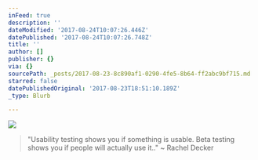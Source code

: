 ```yaml
---
inFeed: true
description: ''
dateModified: '2017-08-24T10:07:26.446Z'
datePublished: '2017-08-24T10:07:26.748Z'
title: ''
author: []
publisher: {}
via: {}
sourcePath: _posts/2017-08-23-8c890af1-0290-4fe5-8b64-ff2abc9bf715.md
starred: false
datePublishedOriginal: '2017-08-23T18:51:10.189Z'
_type: Blurb

---
```

![](https://the-grid-user-content.s3-us-west-2.amazonaws.com/7b34ebc8-8581-412e-b028-007196348275.jpg)

> "Usability testing shows you if something is usable. Beta testing shows you if people will actually use it.." ~ Rachel Decker